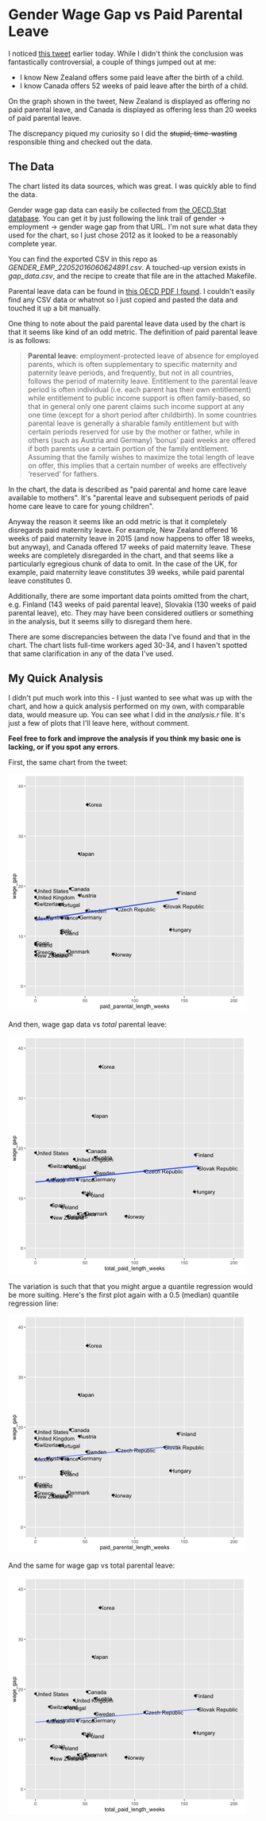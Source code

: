 # Gender Wage Gap vs Paid Parental Leave

I noticed [this
tweet](https://twitter.com/NinjaEconomics/status/734136441496707073) earlier
today.  While I didn't think the conclusion was fantastically controversial, a
couple of things jumped out at me:

* I know New Zealand offers some paid leave after the birth of a child.
* I know Canada offers 52 weeks of paid leave after the birth of a child.

On the graph shown in the tweet, New Zealand is displayed as offering no paid
parental leave, and Canada is displayed as offering less than 20 weeks of paid
parental leave.

The discrepancy piqued my curiosity so I did the ~~stupid, time-wasting~~
responsible thing and checked out the data.

## The Data

The chart listed its data sources, which was great.  I was quickly able to find
the data.

Gender wage gap data can easily be collected from [the OECD.Stat
database](http://stats.oecd.org/Index.aspx?DataSetCode=IDD).  You can get it by
just following the link trail of gender -> employment -> gender wage gap from
that URL.  I'm not sure what data they used for the chart, so I just chose 2012
as it looked to be a reasonably complete year.

You can find the exported CSV in this repo as
*GENDER_EMP_22052016060624891.csv*.  A touched-up version exists in
*gap_data.csv*, and the recipe to create that file are in the attached
Makefile.

Parental leave data can be found in [this OECD PDF I
found](https://www.oecd.org/els/soc/PF2_1_Parental_leave_systems.pdf).  I
couldn't easily find any CSV data or whatnot so I just copied and pasted the
data and touched it up a bit manually.

One thing to note about the paid parental leave data used by the chart is that
it seems like kind of an odd metric.  The definition of paid parental leave is
as follows:

> **Parental leave**: employment-protected leave of absence for employed parents,
> which is often supplementary to specific maternity and paternity leave periods,
> and frequently, but not in all countries, follows the period of maternity
> leave. Entitlement to the parental leave period is often individual (i.e. each
> parent has their own entitlement) while entitlement to public income support is
> often family-based, so that in general only one parent claims such income
> support at any one time (except for a short period after childbirth). In some
> countries parental leave is generally a sharable family entitlement but with
> certain periods reserved for use by the mother or father, while in others (such
> as Austria and Germany) ‘bonus’ paid weeks are offered if both parents use a
> certain portion of the family entitlement. Assuming that the family wishes to
> maximize the total length of leave on offer, this implies that a certain number
> of weeks are effectively ‘reserved’ for fathers.

In the chart, the data is described as "paid parental and home care leave
available to mothers".  It's "parental leave and subsequent periods of paid
home care leave to care for young children".

Anyway the reason it seems like an odd metric is that it completely disregards
paid maternity leave.  For example, New Zealand offered 16 weeks of paid
maternity leave in 2015 (and now happens to offer 18 weeks, but anyway), and
Canada offered 17 weeks of paid maternity leave.  These weeks are completely
disregarded in the chart, and that seems like a particularly egregious chunk
of data to omit.  In the case of the UK, for example, paid maternity leave
constitutes 39 weeks, while paid parental leave constitutes 0.

Additionally, there are some important data points omitted from the chart, e.g.
Finland (143 weeks of paid parental leave), Slovakia (130 weeks of paid
parental leave), etc.  They may have been considered outliers or something in
the analysis, but it seems silly to disregard them here.

There are some discrepancies between the data I've found and that in the chart.
The chart lists full-time workers aged 30-34, and I haven't spotted that same
clarification in any of the data I've used.

## My Quick Analysis

I didn't put much work into this - I just wanted to see what was up with the
chart, and how a quick analysis performed on my own, with comparable data,
would measure up.  You can see what I did in the *analysis.r* file.  It's just
a few of plots that I'll leave here, without comment.

**Feel free to fork and improve the analysis if you think my basic one is
lacking, or if you spot any errors**.

First, the same chart from the tweet:

![gap vs paid parental leave](https://github.com/jtobin/gap-leave-analysis/raw/master/figures/p0.png)

And then, wage gap data vs *total* parental leave:

![gap vs total parental leave](https://github.com/jtobin/gap-leave-analysis/raw/master/figures/p1.png)

The variation is such that that you might argue a quantile regression would be
more suiting.  Here's the first plot again with a 0.5 (median) quantile
regression line:

![gap vs paid parental leave](https://github.com/jtobin/gap-leave-analysis/raw/master/figures/p2.png)

And the same for wage gap vs total parental leave:

![gap vs total parental leave](https://github.com/jtobin/gap-leave-analysis/raw/master/figures/p3.png)

